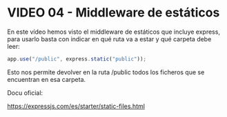 # VIDEO 04 - Middleware de estáticos

En este vídeo hemos visto el middleware de estáticos que incluye express, para usarlo basta con indicar en qué ruta va a estar y qué carpeta debe leer:

```javascript
app.use("/public", express.static("public"));
```

Esto nos permite devolver en la ruta /public todos los ficheros que se encuentran en esa carpeta.

Docu oficial:

<https://expressjs.com/es/starter/static-files.html>
